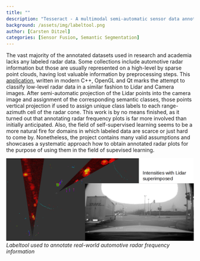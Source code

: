 ```yaml
---
title: ""
description: "Tesseract - A multimodal semi-automatic sensor data annotation tool for supervised learning"
background: /assets/img/labeltool.png
author: [Carsten Ditzel]
categories: [Sensor Fusion, Semantic Segmentation]
---
```


The vast majority of the annotated datasets used in research and academia lacks
any labeled radar data. Some collections include automotive radar information
but those are usually represented on a high-level by sparse point clouds, having
lost valuable information by preprocessing steps. This
[application](https://github.com/CDitzel/tesseract), written in modern C++,
OpenGL and Qt marks the attempt to classify low-level radar data in a similar
fashion to Lidar and Camera images. After semi-automatic projection of the Lidar
points into the camera image and assignment of the corresponding semantic
classes, those points vertical projection if used to assign unique class labels
to each range-azimuth cell of the radar cone. This work is by no means finished,
as it turned out that annotating radar frequency plots is far more involved than
initially anticipated. Also, the field of self-supervised learning seems to be a
more natural fire for domains in which labeled data are scarce or just hard to
come by. Nonetheless, the project contains many valid assumptions and showcases
a systematic approach how to obtain annotated radar plots for the purpose of
using them in the field of supevised learning.

![](/assets/img/labeltool2.png)
*Labeltool used to annotate real-world automotive radar frequency information*
